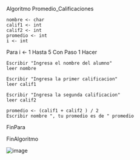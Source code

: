 Algoritmo Promedio_Calificaciones
	
	nombre <- char
	calif1 <- int
	calif2 <- int
	promedio <- int
	i <- int
	
	
	
Para i <- 1 Hasta 5 Con Paso 1 Hacer
	
	Escribir "Ingresa el nombre del alumno"
	leer nombre
	
	Escribir "Ingresa la primer calificacion"
	leer calif1
	
	Escribir "Ingresa la segunda calificacion"
	leer calif2
	
	promedio <- (calif1 + calif2 ) / 2
	Escribir nombre ", tu promedio es de " promedio
	
FinPara
	
	
	
FinAlgoritmo

![image](https://user-images.githubusercontent.com/61428623/196011020-ea24b3af-6453-4fb7-8777-52f784d07f9f.png)

